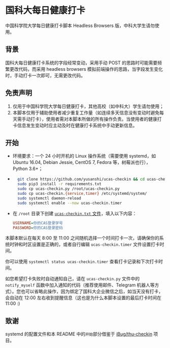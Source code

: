 # 国科大每日健康打卡

中国科学院大学每日健康打卡脚本 Headless Browsers 版，中科大学生请勿使用。

## 背景

国科大每日健康打卡系统的字段经常变动，采用手动 POST 的思路时可能需要频繁更改代码，而采用 headless browsers 模拟前端操作的思路，当字段发生变化时，手动打卡一次即可，无需更改代码。

## 免责声明

1. 仅用于中国科学院大学每日健康打卡，其他高校（如中科大）学生请勿使用；
2. 本脚本仅用于辅助使用者减少重复工作量（如连续多天信息没有变动时避免每天需手动打卡），使用者需对本脚本所做的所有操作负责。当使用者的健康打卡信息发生变动时应主动及时在健康打卡系统中手动更新信息。

## 开始

- 环境要求：一个 24 小时开机的 Linux 操作系统（需要使用 systemd，如 Ubuntu 16.04, Debian Jessie, CentOS 7, Fedora 等，树莓派也行），Python 3.6+；

- ```bash
    git clone https://github.com/yusanshi/ucas-checkin && cd ucas-checkin
    sudo pip3 install -r requirements.txt
    sudo cp ucas-checkin.py /root/ucas-checkin.py
    sudo cp ucas-checkin.{service,timer} /etc/systemd/system/
    sudo systemctl daemon-reload
    sudo systemctl enable --now ucas-checkin.timer
    ```

- 在 `/root` 目录下创建 [`ucas-checkin.txt` 文件](ucas-checkin.example.txt)，填入以下内容：

    ```ini
    USERNAME=你的CAS登录学号
    PASSWORD=你的CAS登录密码
    ```

本脚本默认在每天 8:00 至 11:00 之间随机选择一个时间打卡一次，请确保你的系统时钟和时区设置是正确的，或者自行编辑 `ucas-checkin.timer` 文件设置打卡时间。

你可以使用 `systemctl status ucas-checkin.timer` 查看打卡记录和下次打卡时间。

如您希望打卡失败时自动通知自己，请在 `ucas-checkin.py` 文件中的 `notify_myself` 函数中加入通知的代码（推荐使用邮件、Telegram 机器人等方式）。您也可以省略此操作，因为绑定了国科大企业微信之后，如当天没有打卡，会自动在 12:00 左右收到提醒信息（这也是为什么本脚本设置的最后打卡时间在 11:00 :)


## 致谢

systemd 的配置文件和本 README 中的`开始`部分借鉴于 [iBug/thu-checkin](https://github.com/iBug/thu-checkin) 项目。

